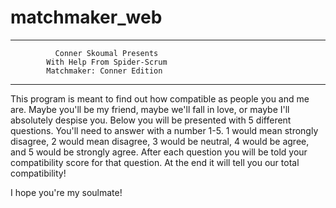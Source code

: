 # matchmaker_web
______________________________________________________

              Conner Skoumal Presents
            With Help From Spider-Scrum
            Matchmaker: Conner Edition
______________________________________________________

This program is meant to find out how compatible as people 
you and me are. Maybe you'll be my friend, maybe we'll 
fall in love, or maybe I'll absolutely despise you. Below 
you will be presented with 5 different questions. You'll 
need to answer with a number 1-5. 1 would mean strongly 
disagree, 2 would mean disagree, 3 would be neutral, 4 
would be agree, and 5 would be strongly agree. After 
each question you will be told your compatibility score 
for that question. At the end it will tell you our total 
compatibility!

I hope you're my soulmate!
